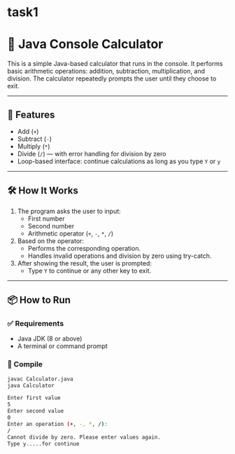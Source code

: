 # task1
# 🧮 Java Console Calculator

This is a simple Java-based calculator that runs in the console. It performs basic arithmetic operations: addition, subtraction, multiplication, and division. The calculator repeatedly prompts the user until they choose to exit.

---

## 🚀 Features

- Add (`+`)
- Subtract (`-`)
- Multiply (`*`)
- Divide (`/`) — with error handling for division by zero
- Loop-based interface: continue calculations as long as you type `Y` or `y`

---

## 🛠️ How It Works

1. The program asks the user to input:
   - First number
   - Second number
   - Arithmetic operator (`+`, `-`, `*`, `/`)
2. Based on the operator:
   - Performs the corresponding operation.
   - Handles invalid operations and division by zero using try-catch.
3. After showing the result, the user is prompted:
   - Type `Y` to continue or any other key to exit.

---

## 📦 How to Run

### ✅ Requirements
- Java JDK (8 or above)
- A terminal or command prompt

### 🔧 Compile

```bash
javac Calculator.java
java Calculator

Enter first value
5
Enter second value
0
Enter an operation (+, -, *, /):
/
Cannot divide by zero. Please enter values again.
Type y.....for continue
